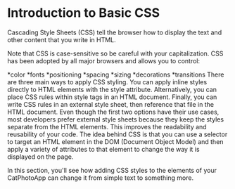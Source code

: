# Introduction to Basic CSS
Cascading Style Sheets (CSS) tell the browser how to display the text and other content that you write in HTML.

Note that CSS is case-sensitive so be careful with your capitalization. 
CSS has been adopted by all major browsers and allows you to control:

*color
*fonts
*positioning
*spacing
*sizing
*decorations
*transitions
There are three main ways to apply CSS styling. You can apply inline styles directly to HTML elements with the style attribute. Alternatively, you can place CSS rules within style tags in an HTML document. Finally, you can write CSS rules in an external style sheet, then reference that file in the HTML document. Even though the first two options have their use cases, most developers prefer external style sheets because they keep the styles separate from the HTML elements. This improves the readability and reusability of your code. The idea behind CSS is that you can use a selector to target an HTML element in the DOM (Document Object Model) and then apply a variety of attributes to that element to change the way it is displayed on the page.

In this section, you'll see how adding CSS styles to the elements of your CatPhotoApp can change it from simple text to something more.